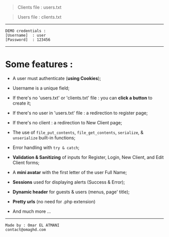 > Clients file     : users.txt

> Users file       : clients.txt

---

    DEMO credentials :
    [Username]  : user
    [Password]  : 123456

---

# Some features :

* A user must authenticate (**using Cookies**);

* Username is a unique field;

* If there's no 'users.txt' or 'clients.txt' file : you can **click a button** to create it;

* If there's no user in 'users.txt' file : a redirection to register page;

* If there's no client : a redirection to New Client page;

* The use of `file_put_contents`, `file_get_contents`, `serialize`, & `unserialize` built-in functions;

* Error handling with `try & catch`;

* **Validation & Sanitizing** of inputs for Register, Login, New Client, and Edit Client forms;

* A **mini avatar** with the first letter of the user Full Name;

* **Sessions** used for displaying alerts (Success & Error);

* **Dynamic header** for guests & users (menus, page' title);

* **Pretty urls** (no need for .php extension)

* And much more ...

---
    Made by : Omar EL ATMANI
    contact@omaghd.com